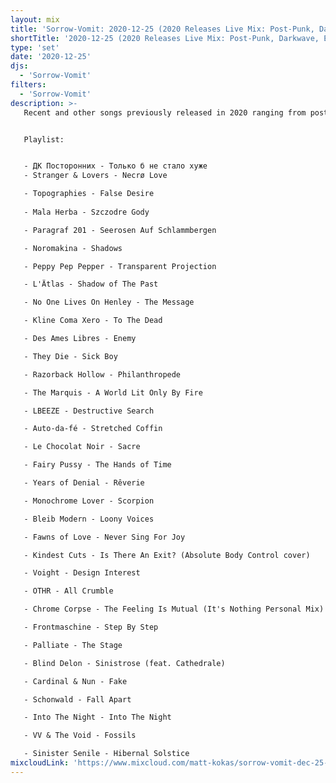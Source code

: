 ```yaml
---
layout: mix
title: 'Sorrow-Vomit: 2020-12-25 (2020 Releases Live Mix: Post-Punk, Darkwave, EBM, Cold Wave, Synth, Goth)'
shortTitle: '2020-12-25 (2020 Releases Live Mix: Post-Punk, Darkwave, EBM, Cold Wave, Synth, Goth)'
type: 'set'
date: '2020-12-25'
djs:
  - 'Sorrow-Vomit'
filters:
  - 'Sorrow-Vomit'
description: >-
   Recent and other songs previously released in 2020 ranging from post-punk, darkwave, ebm, goth, cold wave, minimal synth, dark techno, etc. Sorry, not sorry, but no Holiday tunes. Recorded live.


   Playlist:


   - ДК Посторонних - Только б не стало хуже
   - Stranger & Lovers - Necrø Love

   - Topographies - False Desire
   
   - Mala Herba - Szczodre Gody

   - Paragraf 201 - Seerosen Auf Schlammbergen

   - Noromakina - Shadows

   - Peppy Pep Pepper - Transparent Projection

   - L'Ätlas - Shadow of The Past

   - No One Lives On Henley - The Message

   - Kline Coma Xero - To The Dead

   - Des Ames Libres - Enemy

   - They Die - Sick Boy

   - Razorback Hollow - Philanthropede

   - The Marquis - A World Lit Only By Fire

   - LBEEZE - Destructive Search

   - Auto-da-fé - Stretched Coffin

   - Le Chocolat Noir - Sacre

   - Fairy Pussy - The Hands of Time

   - Years of Denial - Rêverie

   - Monochrome Lover - Scorpion

   - Bleib Modern - Loony Voices

   - Fawns of Love - Never Sing For Joy

   - Kindest Cuts - Is There An Exit? (Absolute Body Control cover)

   - Voight - Design Interest

   - OTHR - All Crumble

   - Chrome Corpse - The Feeling Is Mutual (It's Nothing Personal Mix)

   - Frontmaschine - Step By Step

   - Palliate - The Stage

   - Blind Delon - Sinistrose (feat. Cathedrale)

   - Cardinal & Nun - Fake

   - Schonwald - Fall Apart

   - Into The Night - Into The Night

   - VV & The Void - Fossils

   - Sinister Senile - Hibernal Solstice
mixcloudLink: 'https://www.mixcloud.com/matt-kokas/sorrow-vomit-dec-25-2020-2020-releases/'
---
```

